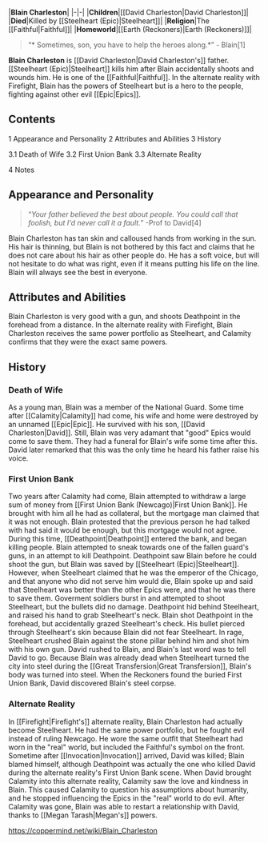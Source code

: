 |**Blain Charleston**|
|-|-|
|**Children**|[[David Charleston\|David Charleston]]|
|**Died**|Killed by [[Steelheart (Epic)\|Steelheart]]|
|**Religion**|The [[Faithful\|Faithful]]|
|**Homeworld**|[[Earth (Reckoners)\|Earth (Reckoners)]]|

>“* Sometimes, son, you have to help the heroes along.*”
\- Blain[1]


**Blain Charleston** is [[David Charleston\|David Charleston's]] father. [[Steelheart (Epic)\|Steelheart]] kills him after Blain accidentally shoots and wounds him. He is one of the [[Faithful\|Faithful]].
In the alternate reality with Firefight, Blain has the powers of Steelheart but is a hero to the people, fighting against other evil [[Epic\|Epics]].

## Contents

1 Appearance and Personality
2 Attributes and Abilities
3 History

3.1 Death of Wife
3.2 First Union Bank
3.3 Alternate Reality


4 Notes


## Appearance and Personality
>“*Your father believed the best about people. You could call that foolish, but I'd never call it a fault.*”
\-Prof to David[4]

Blain Charleston has tan skin and calloused hands from working in the sun. His hair is thinning, but Blain is not bothered by this fact and claims that he does not care about his hair as other people do. He has a soft voice, but will not hesitate to do what was right, even if it means putting his life on the line. Blain will always see the best in everyone.

## Attributes and Abilities
Blain Charleston is very good with a gun, and shoots Deathpoint in the forehead from a distance.
In the alternate reality with Firefight, Blain Charleston receives the same power portfolio as Steelheart, and Calamity confirms that they were the exact same powers.


## History
### Death of Wife
As a young man, Blain was a member of the National Guard. Some time after [[Calamity\|Calamity]] had come, his wife and home were destroyed by an unnamed [[Epic\|Epic]]. He survived with his son, [[David Charleston\|David]]. Still, Blain was very adamant that "good" Epics would come to save them.
They had a funeral for Blain's wife some time after this. David later remarked that this was the only time he heard his father raise his voice.

### First Union Bank
Two years after Calamity had come, Blain attempted to withdraw a large sum of money from [[First Union Bank (Newcago)\|First Union Bank]]. He brought with him all he had as collateral, but the mortgage man claimed that it was not enough. Blain protested that the previous person he had talked with had said it would be enough, but this mortgage would not agree. During this time, [[Deathpoint\|Deathpoint]] entered the bank, and began killing people. Blain attempted to sneak towards one of the fallen guard's guns, in an attempt to kill Deathpoint. Deathpoint saw Blain before he could shoot the gun, but Blain was saved by [[Steelheart (Epic)\|Steelheart]]. However, when Steelheart claimed that he was the emperor of the Chicago, and that anyone who did not serve him would die, Blain spoke up and said that Steelheart was better than the other Epics were, and that he was there to save them.
Goverment soldiers burst in and attempted to shoot Steelheart, but the bullets did no damage. Deathpoint hid behind Steelheart, and raised his hand to grab Steelheart's neck. Blain shot Deathpoint in the forehead, but accidentally grazed Steelheart's check. His bullet pierced through Steelheart's skin because Blain did not fear Steelheart. In rage, Steelheart crushed Blain against the stone pillar behind him and shot him with his own gun. David rushed to Blain, and Blain's last word was to tell David to go.
Because Blain was already dead when Steelheart turned the city into steel during the [[Great Transfersion\|Great Transfersion]], Blain's body was turned into steel. When the Reckoners found the buried First Union Bank, David discovered Blain's steel corpse.

### Alternate Reality
In [[Firefight\|Firefight's]] alternate reality, Blain Charleston had actually become Steelheart. He had the same power portfolio, but he fought evil instead of ruling Newcago. He wore the same outfit that Steelheart had worn in the "real" world, but included the Faithful's symbol on the front. Sometime after [[Invocation\|Invocation]] arrived, David was killed; Blain blamed himself, although Deathpoint was actually the one who killed David during the alternate reality's First Union Bank scene.
When David brought Calamity into this alternate reality, Calamity saw the love and kindness in Blain. This caused Calamity to question his assumptions about humanity, and he stopped influencing the Epics in the "real" world to do evil.
After Calamity was gone, Blain was able to restart a relationship with David, thanks to [[Megan Tarash\|Megan's]] powers.



https://coppermind.net/wiki/Blain_Charleston